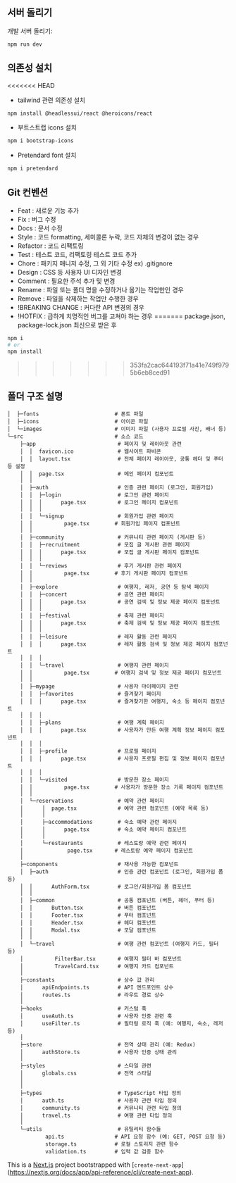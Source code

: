 ## 서버 돌리기

개발 서버 돌리기:

```bash
npm run dev
```

## 의존성 설치

<<<<<<< HEAD
- tailwind 관련 의존성 설치
```bash
npm install @headlessui/react @heroicons/react
```
  
- 부트스트랩 icons 설치
```bash
npm i bootstrap-icons
```
    
- Pretendard font 설치
```bash
npm i pretendard
```
  
## Git 컨벤션
- Feat : 새로운 기능 추가
- Fix : 버그 수정
- Docs : 문서 수정
- Style : 코드 formatting, 세미콜론 누락, 코드 자체의 변경이 없는 경우
- Refactor : 코드 리팩토링
- Test : 테스트 코드, 리팩토링 테스트 코드 추가
- Chore : 패키지 매니저 수정, 그 외 기타 수정 ex) .gitignore
- Design : CSS 등 사용자 UI 디자인 변경
- Comment : 필요한 주석 추가 및 변경
- Rename : 파일 또는 폴더 명을 수정하거나 옮기는 작업만인 경우
- Remove : 파일을 삭제하는 작업만 수행한 경우
- !BREAKING CHANGE : 커다란 API 변경의 경우
- !HOTFIX : 급하게 치명적인 버그를 고쳐야 하는 경우
=======
package.json, package-lock.json 최신으로 받은 후
```bash
npm i
# or
npm install
```
>>>>>>> 353fa2cac644193f71a41e749f9795b6eb8ced91

## 폴더 구조 설명

```├─public # 정적 파일 (이미지, 아이콘, 폰트 등)
│  ├─fonts                        # 폰트 파일
│  ├─icons                        # 아이콘 파일
│  └─images                       # 이미지 파일 (사용자 프로필 사진, 배너 등)
└─src                             # 소스 코드
    ├─app                          # 페이지 및 레이아웃 관련
    │  │  favicon.ico              # 웹사이트 파비콘
    │  │  layout.tsx               # 전체 페이지 레이아웃, 공통 헤더 및 푸터 등 설정
    │  │  page.tsx                 # 메인 페이지 컴포넌트
    │  │
    │  ├─auth                      # 인증 관련 페이지 (로그인, 회원가입)
    │  │  ├─login                  # 로그인 관련 페이지
    │  │  │      page.tsx          # 로그인 페이지 컴포넌트
    │  │  │
    │  │  └─signup                 # 회원가입 관련 페이지
    │  │          page.tsx        # 회원가입 페이지 컴포넌트
    │  │
    │  ├─community                 # 커뮤니티 관련 페이지 (게시판 등)
    │  │  ├─recruitment            # 모집 글 게시판 관련 페이지
    │  │  │      page.tsx          # 모집 글 게시판 페이지 컴포넌트
    │  │  │
    │  │  └─reviews                # 후기 게시판 관련 페이지
    │  │          page.tsx        # 후기 게시판 페이지 컴포넌트
    │  │
    │  ├─explore                   # 여행지, 레저, 공연 등 탐색 페이지
    │  │  ├─concert                # 공연 관련 페이지
    │  │  │      page.tsx          # 공연 검색 및 정보 제공 페이지 컴포넌트
    │  │  │
    │  │  ├─festival               # 축제 관련 페이지
    │  │  │      page.tsx          # 축제 검색 및 정보 제공 페이지 컴포넌트
    │  │  │
    │  │  ├─leisure                # 레저 활동 관련 페이지
    │  │  │      page.tsx          # 레저 활동 검색 및 정보 제공 페이지 컴포넌트
    │  │  │
    │  │  └─travel                 # 여행지 관련 페이지
    │  │          page.tsx        # 여행지 검색 및 정보 제공 페이지 컴포넌트
    │  │
    │  ├─mypage                    # 사용자 마이페이지 관련
    │  │  ├─favorites              # 즐겨찾기 페이지
    │  │  │      page.tsx          # 즐겨찾기한 여행지, 숙소 등 페이지 컴포넌트
    │  │  │
    │  │  ├─plans                  # 여행 계획 페이지
    │  │  │      page.tsx          # 사용자가 만든 여행 계획 정보 페이지 컴포넌트
    │  │  │
    │  │  ├─profile                # 프로필 페이지
    │  │  │      page.tsx          # 사용자 프로필 편집 및 정보 페이지 컴포넌트
    │  │  │
    │  │  └─visited                # 방문한 장소 페이지
    │  │          page.tsx        # 사용자가 방문한 장소 기록 페이지 컴포넌트
    │  │
    │  └─reservations              # 예약 관련 페이지
    │      │  page.tsx             # 예약 관련 컴포넌트 (예약 목록 등)
    │      │
    │      ├─accommodations        # 숙소 예약 관련 페이지
    │      │      page.tsx         # 숙소 예약 페이지 컴포넌트
    │      │
    │      └─restaurants           # 레스토랑 예약 관련 페이지
    │              page.tsx       # 레스토랑 예약 페이지 컴포넌트
    │
    ├─components                   # 재사용 가능한 컴포넌트
    │  ├─auth                      # 인증 관련 컴포넌트 (로그인, 회원가입 폼 등)
    │  │      AuthForm.tsx         # 로그인/회원가입 폼 컴포넌트
    │  │
    │  ├─common                    # 공통 컴포넌트 (버튼, 헤더, 푸터 등)
    │  │      Button.tsx           # 버튼 컴포넌트
    │  │      Footer.tsx           # 푸터 컴포넌트
    │  │      Header.tsx           # 헤더 컴포넌트
    │  │      Modal.tsx            # 모달 컴포넌트
    │  │
    │  └─travel                    # 여행 관련 컴포넌트 (여행지 카드, 필터 등)
    │          FilterBar.tsx       # 여행지 필터 바 컴포넌트
    │          TravelCard.tsx      # 여행지 카드 컴포넌트
    │
    ├─constants                    # 상수 값 관리
    │      apiEndpoints.ts         # API 엔드포인트 상수
    │      routes.ts               # 라우트 경로 상수
    │
    ├─hooks                        # 커스텀 훅
    │      useAuth.ts              # 사용자 인증 관련 훅
    │      useFilter.ts            # 필터링 로직 훅 (예: 여행지, 숙소, 레저 등)
    │
    ├─store                        # 전역 상태 관리 (예: Redux)
    │      authStore.ts            # 사용자 인증 상태 관리
    │
    ├─styles                       # 스타일 관련
    │      globals.css             # 전역 스타일
    │
    │
    ├─types                        # TypeScript 타입 정의
    │      auth.ts                 # 사용자 관련 타입 정의
    │      community.ts            # 커뮤니티 관련 타입 정의
    │      travel.ts               # 여행 관련 타입 정의
    │
    └─utils                        # 유틸리티 함수들
            api.ts                # API 요청 함수 (예: GET, POST 요청 등)
            storage.ts            # 로컬 스토리지 관련 함수
            validation.ts         # 입력 값 검증 함수
```


This is a [Next.js](https://nextjs.org) project bootstrapped with [`create-next-app`] (https://nextjs.org/docs/app/api-reference/cli/create-next-app).